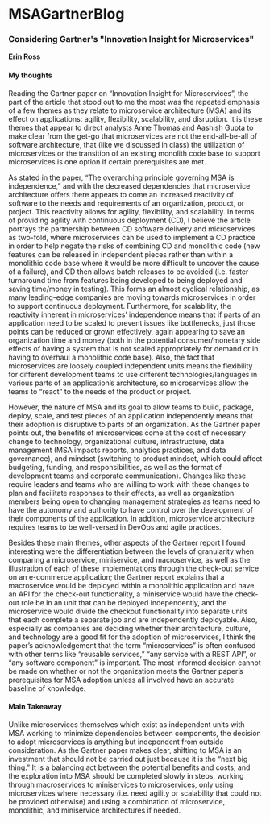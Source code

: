 # MSAGartnerBlog
<h3>Considering Gartner's "Innovation Insight for Microservices"</h3>
<b>Erin Ross</b>

<h4>My thoughts</h4>
 <p>Reading the Gartner paper on “Innovation Insight for Microservices”, the part of the article that stood out to me the most was the repeated emphasis of a few themes as they relate to microservice architecture (MSA) and its effect on applications: agility, flexibility, scalability, and disruption. It is these themes that appear to direct analysts Anne Thomas and Aashish Gupta to make clear from the get-go that microservices are not the end-all-be-all of software architecture, that (like we discussed in class) the utilization of microservices or the transition of an existing monolith code base to support microservices is one option if certain prerequisites are met. </p>
<p>As stated in the paper, “The overarching principle governing MSA is independence,” and with the decreased dependencies that microservice architecture offers there appears to come an increased reactivity of software to the needs and requirements of an organization, product, or project. This reactivity allows for agility, flexibility, and scalability. In terms of providing agility with continuous deployment (CD), I believe the article portrays the partnership between CD software delivery and microservices as two-fold, where microservices can be used to implement a CD practice in order to help negate the risks of combining CD and monolithic code (new features can be released in independent pieces rather than within a monolithic code base where it would be more difficult to uncover the cause of a failure), and CD then allows batch releases to be avoided (i.e. faster turnaround time from features being developed to being deployed and saving time/money in testing). This forms an almost cyclical relationship, as many leading-edge companies are moving towards microservices in order to support continuous deployment. Furthermore, for scalability, the reactivity inherent in microservices’ independence means that if parts of an application need to be scaled to prevent issues like bottlenecks, just those points can be reduced or grown effectively, again appearing to save an organization time and money (both in the potential consumer/monetary side effects of having a system that is not scaled appropriately for demand or in having to overhaul a monolithic code base). Also, the fact that microservices are loosely coupled independent units means the flexibility for different development teams to use different technologies/languages in various parts of an application’s architecture, so microservices allow the teams to “react” to the needs of the product or project. </p>
<p>However, the nature of MSA and its goal to allow teams to build, package, deploy, scale, and test pieces of an application independently means that their adoption is disruptive to parts of an organization. As the Gartner paper points out, the benefits of microservices come at the cost of necessary change to technology, organizational culture, infrastructure, data management (MSA impacts reports, analytics practices, and data governance), and mindset (switching to product mindset, which could affect budgeting, funding, and responsibilities, as well as the format of development teams and corporate communication). Changes like these require leaders and teams who are willing to work with these changes to plan and facilitate responses to their effects, as well as organization members being open to changing management strategies as teams need to have the autonomy and authority to have control over the development of their components of the application. In addition, microservice architecture requires teams to be well-versed in DevOps and agile practices.</p>
<p>Besides these main themes, other aspects of the Gartner report I found interesting were the differentiation between the levels of granularity when comparing a microservice, miniservice, and macroservice, as well as the illustration of each of these implementations through the check-out service on an e-commerce application; the Gartner report explains that a macroservice would be deployed within a monolithic application and have an API for the check-out functionality, a miniservice would have the check-out role be in an unit that can be deployed independently, and the microservice would divide the checkout functionality into separate units that each complete a separate job and are independently deployable. Also, especially as companies are deciding whether their architecture, culture, and technology are a good fit for the adoption of microservices, I think the paper’s acknowledgement that the term “microservices” is often confused with other terms like “reusable services,” “any service with a REST API”, or “any software component” is important. The most informed decision cannot be made on whether or not the organization meets the Gartner paper’s prerequisites for MSA adoption unless all involved have an accurate baseline of knowledge.</p>

<h4>Main Takeaway</h4>
<p>Unlike microservices themselves which exist as independent units with MSA working to minimize dependencies between components, the decision to adopt microservices is anything but independent from outside consideration. As the Gartner paper makes clear, shifting to MSA is an investment that should not be carried out just because it is the “next big thing.” It is a balancing act between the potential benefits and costs, and the exploration into MSA should be completed slowly in steps, working through macroservices to miniservices to microservices, only using microservices where necessary (i.e. need agility or scalability that could not be provided otherwise) and using a combination of microservice, monolithic, and miniservice architectures if needed.</p>
